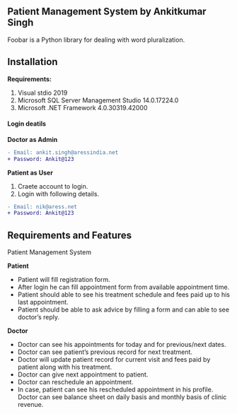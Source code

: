 ## Patient Management System by Ankitkumar Singh


Foobar is a Python library for dealing with word pluralization.

## Installation

**Requirements:**
1. Visual stdio 2019
2. Microsoft SQL Server Management Studio					14.0.17224.0
3. Microsoft .NET Framework		4.0.30319.42000

#### Login deatils

**Doctor as Admin**
```diff
- Email: ankit.singh@aressindia.net
+ Password: Ankit@123
```

**Patient as User**
  1. Craete account to login.
  2. Login with following details. 
```diff
- Email: nik@aress.net
+ Password: Ankit@123
```


## Requirements and Features  
Patient Management System

**Patient** 
  * Patient will fill registration form. 
  * After login he can fill appointment form from available appointment time.
  * Patient should able to see his treatment schedule and fees paid up to his last appointment.
  * Patient should be able to ask advice by filling a form and can able to see doctor’s reply. 

**Doctor**
* Doctor can see his appointments for today and for previous/next dates.
* Doctor can see patient’s previous record for next treatment.
* Doctor will update patient record for current visit and fees paid by patient along with his treatment.
* Doctor can give next appointment to patient.
* Doctor can reschedule an appointment.
* In case, patient can see his rescheduled appointment in his profile. 
Doctor can see balance sheet on daily basis and monthly basis of clinic revenue.

